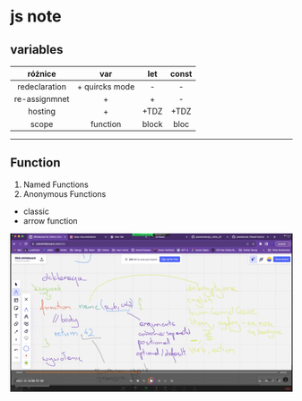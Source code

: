 # js note

## variables

różnice |      var       | let | const
:---: |:--------------:| :---: | :---: 
redeclaration | + quircks mode | - | - 
re-assignmnet |       +        |  +  |  -
hosting |       +        | +TDZ  |  +TDZ
scope |    function    | block | bloc 
  ---
## Function
1. Named Functions
2. Anonymous Functions
- classic
- arrow function

![img.png](img.png)
